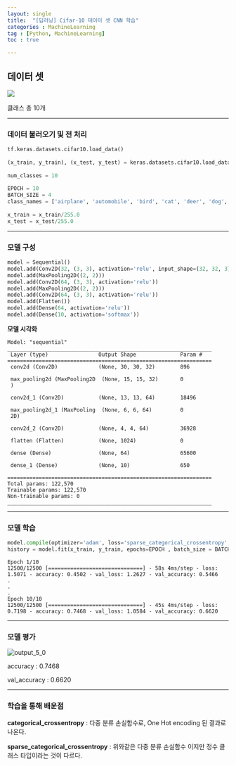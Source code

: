 ```yaml
---
layout: single
title:  "[딥러닝] Cifar-10 데이터 셋 CNN 학습"
categories : MachineLearning
tag : [Python, MachineLearning]
toc : true

---
```


## 데이터 셋

![](https://editor.analyticsvidhya.com/uploads/762161_OSvbuPLy0PSM2nZ62SbtlQ.png)

클래스 총 10개

------

### 데이터 불러오기 및 전 처리

```python
tf.keras.datasets.cifar10.load_data()
​
(x_train, y_train), (x_test, y_test) = keras.datasets.cifar10.load_data()
​
num_classes = 10
​
EPOCH = 10
BATCH_SIZE = 4
class_names = ['airplane', 'automobile', 'bird', 'cat', 'deer', 'dog', 'frog', 'horse', 'ship', 'truck']
​
x_train = x_train/255.0
x_test = x_test/255.0
```

------

### 모델 구성

```python
model = Sequential()
model.add(Conv2D(32, (3, 3), activation='relu', input_shape=(32, 32, 3)))
model.add(MaxPooling2D((2, 2)))
model.add(Conv2D(64, (3, 3), activation='relu'))
model.add(MaxPooling2D((2, 2)))
model.add(Conv2D(64, (3, 3), activation='relu'))
model.add(Flatten())
model.add(Dense(64, activation='relu'))
model.add(Dense(10, activation='softmax'))
```

__모델 시각화__

```
Model: "sequential"
_________________________________________________________________
 Layer (type)                Output Shape              Param #   
=================================================================
 conv2d (Conv2D)             (None, 30, 30, 32)        896       
                                                                 
 max_pooling2d (MaxPooling2D  (None, 15, 15, 32)       0         
 )                                                               
                                                                 
 conv2d_1 (Conv2D)           (None, 13, 13, 64)        18496     
                                                                 
 max_pooling2d_1 (MaxPooling  (None, 6, 6, 64)         0         
 2D)                                                             
                                                                 
 conv2d_2 (Conv2D)           (None, 4, 4, 64)          36928     
                                                                 
 flatten (Flatten)           (None, 1024)              0         
                                                                 
 dense (Dense)               (None, 64)                65600     
                                                                 
 dense_1 (Dense)             (None, 10)                650       
                                                                 
=================================================================
Total params: 122,570
Trainable params: 122,570
Non-trainable params: 0
_________________________________________________________________
```

------

### 모델 학습

```python
model.compile(optimizer='adam', loss='sparse_categorical_crossentropy', metrics=['accuracy'])
history = model.fit(x_train, y_train, epochs=EPOCH , batch_size = BATCH_SIZE, validation_data = (x_test, y_test), verbose = 1)
```

```
Epoch 1/10
12500/12500 [==============================] - 58s 4ms/step - loss: 1.5071 - accuracy: 0.4502 - val_loss: 1.2627 - val_accuracy: 0.5466
.
.
.
Epoch 10/10
12500/12500 [==============================] - 45s 4ms/step - loss: 0.7198 - accuracy: 0.7468 - val_loss: 1.0584 - val_accuracy: 0.6620
```

------

### 모델 평가

![output_5_0](../../images/2022-07-28-Cifar-10-CNN/output_5_0.png)

accuracy : 0.7468

val_accuracy : 0.6620

------

### 학습을 통해 배운점

__categorical_crossentropy__ : 다중 분류 손실함수로, One Hot encoding 된 결과로 나온다.

__sparse_categorical_crossentropy__ : 위와같은 다중 분류 손실함수 이지만 정수 클래스 타입이라는 것이 다르다.

